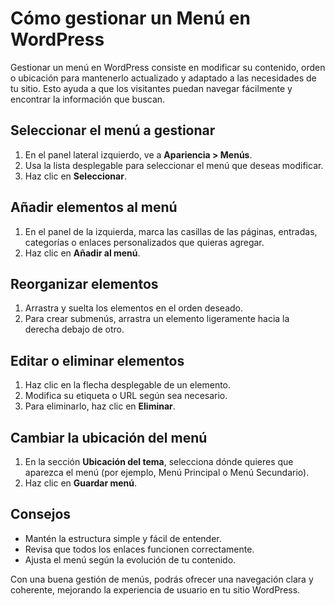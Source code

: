 # Cómo gestionar un Menú en WordPress

Gestionar un menú en WordPress consiste en modificar su contenido, orden o ubicación para mantenerlo actualizado y adaptado a las necesidades de tu sitio. Esto ayuda a que los visitantes puedan navegar fácilmente y encontrar la información que buscan.

## Seleccionar el menú a gestionar
1. En el panel lateral izquierdo, ve a **Apariencia > Menús**.
2. Usa la lista desplegable para seleccionar el menú que deseas modificar.
3. Haz clic en **Seleccionar**.

## Añadir elementos al menú
1. En el panel de la izquierda, marca las casillas de las páginas, entradas, categorías o enlaces personalizados que quieras agregar.
2. Haz clic en **Añadir al menú**.

## Reorganizar elementos
1. Arrastra y suelta los elementos en el orden deseado.
2. Para crear submenús, arrastra un elemento ligeramente hacia la derecha debajo de otro.

## Editar o eliminar elementos
1. Haz clic en la flecha desplegable de un elemento.
2. Modifica su etiqueta o URL según sea necesario.
3. Para eliminarlo, haz clic en **Eliminar**.

## Cambiar la ubicación del menú
1. En la sección **Ubicación del tema**, selecciona dónde quieres que aparezca el menú (por ejemplo, Menú Principal o Menú Secundario).
2. Haz clic en **Guardar menú**.

## Consejos
- Mantén la estructura simple y fácil de entender.
- Revisa que todos los enlaces funcionen correctamente.
- Ajusta el menú según la evolución de tu contenido.

Con una buena gestión de menús, podrás ofrecer una navegación clara y coherente, mejorando la experiencia de usuario en tu sitio WordPress.

